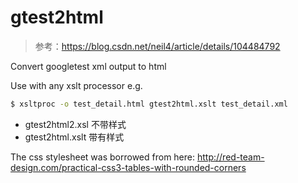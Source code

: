 # gtest2html

> 参考：https://blog.csdn.net/neil4/article/details/104484792

Convert googletest xml output to html

Use with any xslt processor e.g.

```bash
$ xsltproc -o test_detail.html gtest2html.xslt test_detail.xml
```
- gtest2html2.xsl 不带样式
- gtest2html.xslt 带有样式

The css stylesheet was borrowed from here: 
http://red-team-design.com/practical-css3-tables-with-rounded-corners
